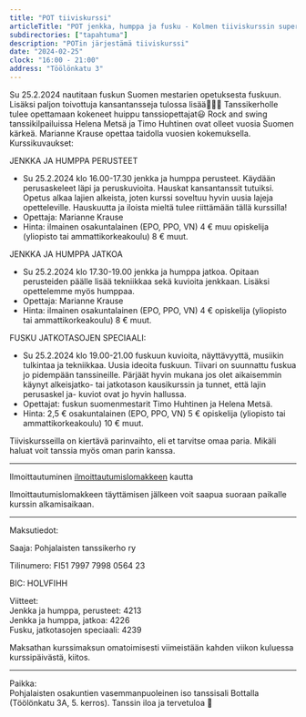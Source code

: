 ```yaml
---
title: "POT tiiviskurssi"
articleTitle: "POT jenkka, humppa ja fusku - Kolmen tiiviskurssin supersunnuntai"
subdirectories: ["tapahtuma"]
description: "POTin järjestämä tiiviskurssi"
date: "2024-02-25"
clock: "16:00 - 21:00"
address: "Töölönkatu 3"
---
```


Su 25.2.2024 nautitaan fuskun Suomen mestarien opetuksesta fuskuun. Lisäksi paljon toivottuja kansantansseja tulossa lisää🙂💃🕺 Tanssikerholle tulee opettamaan kokeneet huippu tanssiopettajat😃 Rock and swing tanssikilpailuissa Helena Metsä ja Timo Huhtinen ovat olleet vuosia Suomen kärkeä. Marianne Krause opettaa taidolla vuosien kokemuksella. Kurssikuvaukset:

JENKKA JA HUMPPA PERUSTEET
- Su 25.2.2024 klo 16.00-17.30 jenkka ja humppa perusteet. Käydään perusaskeleet läpi ja peruskuvioita. Hauskat kansantanssit tutuiksi. Opetus alkaa lajien alkeista, joten kurssi soveltuu hyvin uusia lajeja opetteleville. Hauskuutta ja iloista mieltä tulee riittämään tällä kurssilla!
- Opettaja: Marianne Krause
- Hinta:
ilmainen osakuntalainen (EPO, PPO, VN)
4 € muu opiskelija (yliopisto tai ammattikorkeakoulu)
8 € muut.

JENKKA JA HUMPPA JATKOA
- Su 25.2.2024 klo 17.30-19.00 jenkka ja humppa jatkoa. Opitaan perusteiden päälle lisää tekniikkaa sekä kuvioita jenkkaan. Lisäksi opettelemme myös humppaa.
- Opettaja: Marianne Krause
- Hinta:
ilmainen osakuntalainen (EPO, PPO, VN)
4 € opiskelija (yliopisto tai ammattikorkeakoulu)
8 € muut.

FUSKU JATKOTASOJEN SPECIAALI:
- Su 25.2.2024 klo 19.00-21.00 fuskuun kuvioita, näyttävyyttä, musiikin tulkintaa ja tekniikkaa. Uusia ideoita fuskuun. Tiivari on suunnattu fuskua jo pidempään tanssineille. Pärjäät hyvin mukana jos olet aikaisemmin käynyt alkeisjatko- tai jatkotason kausikurssin ja tunnet, että lajin perusaskel ja- kuviot ovat jo hyvin hallussa.
- Opettajat: fuskun suomenmestarit Timo Huhtinen ja Helena Metsä.
- Hinta:
2,5 € osakuntalainen (EPO, PPO, VN)
5 € opiskelija (yliopisto tai ammattikorkeakoulu)
10 € muut.

Tiiviskursseilla on kiertävä parinvaihto, eli et tarvitse omaa paria.
Mikäli haluat voit tanssia myös oman parin kanssa.

---
Ilmoittautuminen [ilmoittautumislomakkeen](https://docs.google.com/forms/d/e/1FAIpQLSdEqjh4isv2OK6Ue8o97sBF6xUYOVkg8p1c9L0g0bljdLkaug/viewform?usp=sf_link) kautta

Ilmoittautumislomakkeen täyttämisen jälkeen voit saapua suoraan paikalle kurssin alkamisaikaan.

---
Maksutiedot:

Saaja: Pohjalaisten tanssikerho ry

Tilinumero: FI51 7997 7998 0564 23

BIC: HOLVFIHH

Viitteet:  
Jenkka ja humppa, perusteet: 4213  
Jenkka ja humppa, jatkoa: 4226  
Fusku, jatkotasojen speciaali: 4239  

Maksathan kurssimaksun omatoimisesti viimeistään kahden viikon kuluessa kurssipäivästä, kiitos.

---
Paikka:  
Pohjalaisten osakuntien vasemmanpuoleinen iso tanssisali Bottalla (Töölönkatu 3A, 5. kerros). Tanssin iloa ja tervetuloa 🙂
